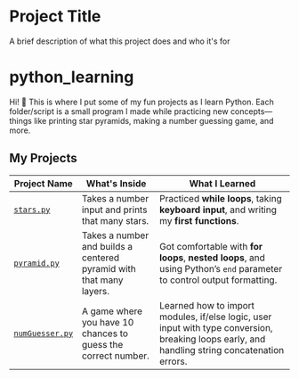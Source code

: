 
# Project Title

A brief description of what this project does and who it's for

# python_learning

Hi! 👋 This is where I put some of my fun projects as I learn Python.
Each folder/script is a small program I made while practicing new concepts—things like printing star pyramids, making a number guessing game, and more.


## My Projects

| Project Name | What's Inside | What I Learned |
| ------------ | ------------- | -------------- |
| [`stars.py`](https://github.com/heermdesai/python_learning/blob/main/stars.py) | Takes a number input and prints that many stars. | Practiced **while loops**, taking **keyboard input**, and writing my **first functions**. |
| [`pyramid.py`](https://github.com/heermdesai/python_learning/blob/main/pyramid.py) | Takes a number and builds a centered pyramid with that many layers. | Got comfortable with **for loops**, **nested loops**, and using Python’s `end` parameter to control output formatting. |
| [`numGuesser.py`](https://github.com/heermdesai/python_learning/blob/main/numGuesser.py) | A game where you have 10 chances to guess the correct number. | Learned how to import modules, if/else logic, user input with type conversion, breaking loops early, and handling string concatenation errors. |
